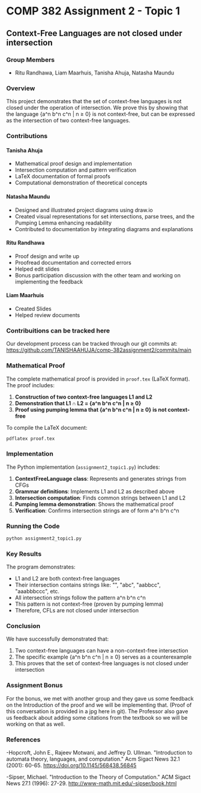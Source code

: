 # COMP 382 Assignment 2 - Topic 1

## Context-Free Languages are not closed under intersection

### Group Members
- Ritu Randhawa, Liam Maarhuis, Tanisha Ahuja, Natasha Maundu

### Overview
This project demonstrates that the set of context-free languages is not closed under the operation of intersection. We prove this by showing that the language {a^n b^n c^n | n ≥ 0} is not context-free, but can be expressed as the intersection of two context-free languages.

### Contributions
#### Tanisha Ahuja
- Mathematical proof design and implementation
- Intersection computation and pattern verification
- LaTeX documentation of formal proofs
- Computational demonstration of theoretical concepts

#### Natasha Maundu
- Designed and illustrated project diagrams using draw.io
- Created visual representations for set intersections, parse trees, and the Pumping Lemma enhancing readability
- Contributed to documentation by integrating diagrams and explanations

#### Ritu Randhawa
- Proof design and write up
- Proofread documentation and corrected errors
- Helped edit slides
- Bonus participation discussion with the other team and working on implementing the feedback

#### Liam Maarhuis
- Created Slides
- Helped review documents

### Contribuitions can be tracked here 
Our development process can be tracked through our git commits at:
https://github.com/TANISHAAHUJA/comp-382assignment2/commits/main

### Mathematical Proof

The complete mathematical proof is provided in `proof.tex` (LaTeX format). The proof includes:

1. **Construction of two context-free languages L1 and L2**
2. **Demonstration that L1 ∩ L2 = {a^n b^n c^n | n ≥ 0}**
3. **Proof using pumping lemma that {a^n b^n c^n | n ≥ 0} is not context-free**

To compile the LaTeX document:
```bash
pdflatex proof.tex
```

### Implementation

The Python implementation (`assignment2_topic1.py`) includes:

1. **ContextFreeLanguage class**: Represents and generates strings from CFGs
2. **Grammar definitions**: Implements L1 and L2 as described above
3. **Intersection computation**: Finds common strings between L1 and L2
4. **Pumping lemma demonstration**: Shows the mathematical proof
5. **Verification**: Confirms intersection strings are of form a^n b^n c^n

### Running the Code

```bash
python assignment2_topic1.py
```

### Key Results

The program demonstrates:
- L1 and L2 are both context-free languages
- Their intersection contains strings like: "", "abc", "aabbcc", "aaabbbccc", etc.
- All intersection strings follow the pattern a^n b^n c^n
- This pattern is not context-free (proven by pumping lemma)
- Therefore, CFLs are not closed under intersection

### Conclusion

We have successfully demonstrated that:
1. Two context-free languages can have a non-context-free intersection
2. The specific example {a^n b^n c^n | n ≥ 0} serves as a counterexample
3. This proves that the set of context-free languages is not closed under intersection

### Assignment Bonus
For the bonus, we met with another group and they gave us some feedback on the Introduction of the proof and we will be implementing that. (Proof of this conversation is provided in a jpg here in git). The Professor also gave us feedback about adding some citations from the textbook so we will be working on that as well. 

### References

-Hopcroft, John E., Rajeev Motwani, and Jeffrey D. Ullman. "Introduction to automata theory, languages, and computation." Acm Sigact News 32.1 (2001): 60-65. https://doi.org/10.1145/568438.56845​

-Sipser, Michael. "Introduction to the Theory of Computation." ACM Sigact News 27.1 (1996): 27-29. http://www-math.mit.edu/-sipser/book.html 
